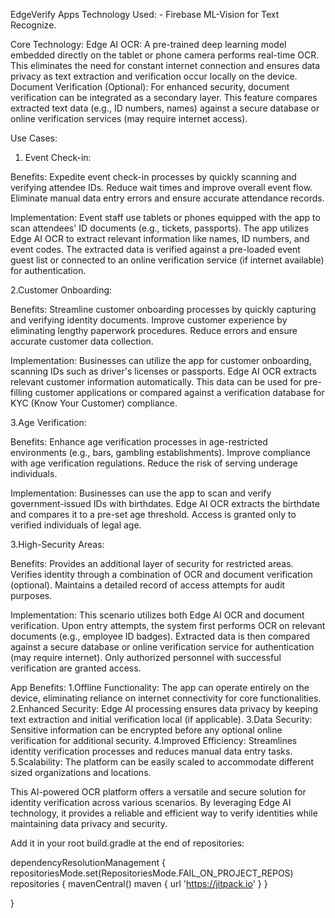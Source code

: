 EdgeVerify Apps
Technology Used: - Firebase ML-Vision for Text Recognize.

Core Technology:
Edge AI OCR: A pre-trained deep learning model embedded directly on the tablet or phone camera performs real-time OCR. This eliminates the need for constant internet connection and ensures data privacy as text extraction and verification occur locally on the device.
Document Verification (Optional): For enhanced security, document verification can be integrated as a secondary layer. This feature compares extracted text data (e.g., ID numbers, names) against a secure database or online verification services (may require internet access).

Use Cases:

1. Event Check-in:

Benefits:
		Expedite event check-in processes by quickly scanning and verifying attendee IDs.
		Reduce wait times and improve overall event flow.
		Eliminate manual data entry errors and ensure accurate attendance records.

Implementation:
		Event staff use tablets or phones equipped with the app to scan attendees' ID documents (e.g., tickets, passports).
		The app utilizes Edge AI OCR to extract relevant information like names, ID numbers, and event codes.
		The extracted data is verified against a pre-loaded event guest list or connected to an online verification service (if internet available) for authentication.

2.Customer Onboarding:

Benefits:
		Streamline customer onboarding processes by quickly capturing and verifying identity documents.
		Improve customer experience by eliminating lengthy paperwork procedures.
		Reduce errors and ensure accurate customer data collection.

Implementation:
		Businesses can utilize the app for customer onboarding, scanning IDs such as driver's licenses or passports.
		Edge AI OCR extracts relevant customer information automatically.
		This data can be used for pre-filling customer applications or compared against a verification database for KYC (Know Your Customer) compliance.

3.Age Verification:

Benefits:
		Enhance age verification processes in age-restricted environments (e.g., bars, gambling establishments).
		Improve compliance with age verification regulations.
		Reduce the risk of serving underage individuals.

Implementation:
		Businesses can use the app to scan and verify government-issued IDs with birthdates.
		Edge AI OCR extracts the birthdate and compares it to a pre-set age threshold.
		Access is granted only to verified individuals of legal age.

3.High-Security Areas:

Benefits:
		Provides an additional layer of security for restricted areas.
		Verifies identity through a combination of OCR and document verification (optional).
		Maintains a detailed record of access attempts for audit purposes.

Implementation:
		This scenario utilizes both Edge AI OCR and document verification.
		Upon entry attempts, the system first performs OCR on relevant documents (e.g., employee ID badges).
		Extracted data is then compared against a secure database or online verification service for authentication (may require internet).
		Only authorized personnel with successful verification are granted access.


App Benefits:
			1.Offline Functionality: The app can operate entirely on the device, eliminating reliance on internet connectivity for core functionalities.
			2.Enhanced Security: Edge AI processing ensures data privacy by keeping text extraction and initial verification local (if applicable).
			3.Data Security: Sensitive information can be encrypted before any optional online verification for additional security.
			4.Improved Efficiency: Streamlines identity verification processes and reduces manual data entry tasks.
			5.Scalability: The platform can be easily scaled to accommodate different sized organizations and locations.

This AI-powered OCR platform offers a versatile and secure solution for identity verification across various scenarios. By leveraging Edge AI technology, it provides a reliable and efficient way to verify identities while maintaining data privacy and security.


Add it in your root build.gradle at the end of repositories:

dependencyResolutionManagement 
{
		repositoriesMode.set(RepositoriesMode.FAIL_ON_PROJECT_REPOS)
		repositories 
		{
			mavenCentral()
			maven { url 'https://jitpack.io' }
		}

}
